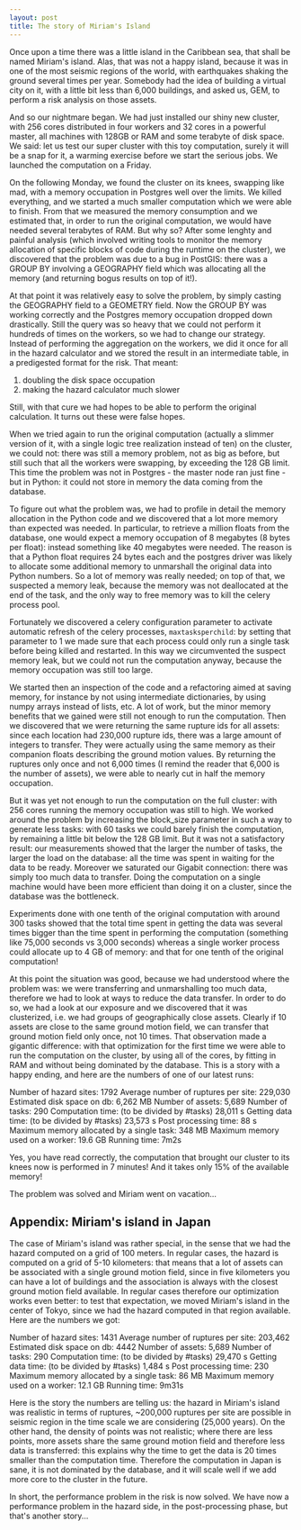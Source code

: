 ```yaml
---
layout: post
title: The story of Miriam's Island
---
```


Once upon a time there was a little island in the Caribbean sea, that
shall be named Miriam's island. Alas, that was not a happy island,
because it was in one of the most seismic regions of the world,
with earthquakes shaking the ground several times per year.
Somebody had the idea of building a virtual city on it, with a little
bit less than 6,000 buildings, and asked us, GEM, to perform a risk
analysis on those assets.

And so our nightmare began. We had just installed our shiny new cluster,
with 256 cores distributed in four workers and 32 cores in a powerful
master, all machines with 128GB or RAM and some terabyte
of disk space. We said: let us test our super cluster with this toy
computation, surely it will be a snap for it, a warming exercise
before we start the serious jobs. We launched the computation on a Friday.

On the following Monday, we found the cluster on its knees, swapping like
mad, with a memory occupation in Postgres well over the limits.  We
killed everything, and we started a much smaller computation which we
were able to finish. From that we measured the memory consumption and we
estimated that, in order to run the original computation, we would have
needed several terabytes of RAM. But why so? After some lenghty and
painful analysis (which involved writing tools to monitor the memory
allocation of specific blocks of code during the runtime on the
cluster), we discovered that the problem was due to a bug in PostGIS:
there was a GROUP BY involving a GEOGRAPHY field which was allocating
all the memory (and returning bogus results on top of it!).

At that point it was relatively easy to solve the problem, by simply
casting the GEOGRAPHY field to a GEOMETRY field. Now the GROUP BY was
working correctly and the Postgres memory occupation dropped down
drastically. Still the query was so heavy that we could not perform it
hundreds of times on the workers, so we had to change our
strategy. Instead of performing the aggregation on the workers, we did
it once for all in the hazard calculator and we stored the result in
an intermediate table, in a predigested format for the risk. That
meant:

1. doubling the disk space occupation
2. making the hazard calculator much slower

Still, with that cure we had hopes to be able to perform the
original calculation. It turns out these were false hopes.

When we tried again to run the original computation (actually a
slimmer version of it, with a single logic tree realization instead of
ten) on the cluster, we could not: there was still a memory problem,
not as big as before, but still such that all the workers were
swapping, by exceeding the 128 GB limit. This time the problem was not
in Postgres - the master node ran just fine - but in Python: it could not
store in memory the data coming from the database.

To figure out what the problem was, we had to profile in detail
the memory allocation in the Python code and we discovered that
a lot more memory than expected was needed. In particular, to
retrieve a million floats from the database, one would expect
a memory occupation of 8 megabytes (8 bytes per float): instead
something like 40 megabytes were needed. The reason is that a
Python float requires 24 bytes each and the postgres driver was likely
to allocate some additional memory to unmarshall the original data
into Python numbers. So a lot of memory was really needed; on top
of that, we suspected a memory leak, because the memory was not
deallocated at the end of the task, and the only way to free
memory was to kill the celery process pool.

Fortunately we discovered a celery configuration parameter to activate
automatic refresh of the celery processes, `maxtasksperchild`: by
setting that parameter to 1 we made sure that each process could only
run a single task before being killed and restarted.  In this way we
circumvented the suspect memory leak, but we could not run the
computation anyway, because the memory occupation was still too large.

We started then an inspection of the code and a refactoring aimed at
saving memory, for instance by not using intermediate dictionaries, by
using numpy arrays instead of lists, etc. A lot of work, but the minor
memory benefits that we gained were still not enough to run the
computation. Then we discovered that we were returning the same
rupture ids for all assets: since each location had 230,000 rupture
ids, there was a large amount of integers to transfer. They were
actually using the same memory as their companion floats describing
the ground motion values. By returning the ruptures only once and not
6,000 times (I remind the reader that 6,000 is the number of assets),
we were able to nearly cut in half the memory occupation.

But it was yet not enough to run the computation on the full cluster:
with 256 cores running the memory occupation was still to high.
We worked around the problem by increasing the block_size parameter
in such a way to generate less tasks: with 60 tasks we could barely
finish the computation, by remaining a little bit below the 128 GB
limit. But it was not a satisfactory result: our measurements showed
that the larger the number of tasks, the larger the load on the
database: all the time was spent in waiting for the data to be
ready. Moreover we saturated our Gigabit connection: there was
simply too much data to transfer. Doing the computation on a single
machine would have been more efficient than doing it on a cluster,
since the database was the bottleneck.

Experiments done with one tenth of the original computation with
around 300 tasks showed that the total time spent in getting the data
was several times bigger than the time spent in performing the
computation (something like 75,000 seconds vs 3,000 seconds) whereas
a single worker process could allocate up to 4 GB of memory: and
that for one tenth of the original computation!

At this point the situation was good, because we had understood where
the problem was: we were transferring and unmarshalling too much data,
therefore we had to look at ways to reduce the data transfer. In order
to do so, we had a look at our exposure and we discovered that it was
clusterized, i.e. we had groups of geographically
close assets. Clearly if 10 assets are close to the same ground motion field,
we can transfer that ground motion field only once, not 10 times. That
observation made a gigantic difference: with that optimization for the
first time we were able to run the computation on the cluster, by
using all of the cores, by fitting in RAM and without being dominated
by the database.  This is a story with a happy ending, and here are
the numbers of one of our latest runs:

Number of hazard sites:
  1792
Average number of ruptures per site:
  229,030
Estimated disk space on db:
  6,262 MB
Number of assets:
  5,689
Number of tasks:
  290
Computation time: (to be divided by #tasks)
  28,011 s
Getting data time: (to be divided by #tasks)
  23,573 s
Post processing time:
  88 s
Maximum memory allocated by a single task:
  348 MB
Maximum memory used on a worker:
  19.6 GB
Running time:
  7m2s

Yes, you have read correctly, the computation that brought our cluster to its
knees now is performed in 7 minutes! And it takes only 15% of the
available memory!

The problem was solved and Miriam went on vacation...


## Appendix: Miriam's island in Japan

The case of Miriam's island was rather special, in the sense that we
had the hazard computed on a grid of 100 meters. In regular cases,
the hazard is computed on a grid of 5-10 kilometers: that means
that a lot of assets can be associated with a single ground
motion field, since in five kilometers you can have a lot of buildings
and the association is always with the closest ground motion field
available. In regular cases therefore our optimization works
even better: to test that expectation, we moved Miriam's island
in the center of Tokyo, since we had the hazard computed in that
region available. Here are the numbers we got:

Number of hazard sites:
  1431
Average number of ruptures per site:
  203,462
Estimated disk space on db:
  4442
Number of assets:
  5,689
Number of tasks:
  290
Computation time: (to be divided by #tasks)
  29,470 s
Getting data time: (to be divided by #tasks)
  1,484 s
Post processing time:
  230
Maximum memory allocated by a single task:
  86 MB
Maximum memory used on a worker:
  12.1 GB
Running time:
  9m31s

Here is the story the numbers are telling us: the hazard in Miriam's
island was realistic in terms of ruptures, ~200,000 ruptures per site
are possible in seismic region in the time scale we are considering
(25,000 years). On the other hand, the density of points was not
realistic; where there are less points, more assets share the same
ground motion field and therefore less data is transferred: this
explains why the time to get the data is 20 times smaller than the
computation time. Therefore the computation in Japan is sane, it is
not dominated by the database, and it will scale well if we add more core
to the cluster in the future.

In short, the performance problem in the risk is now solved. We have
now a performance problem in the hazard side, in the post-processing
phase, but that's another story...
